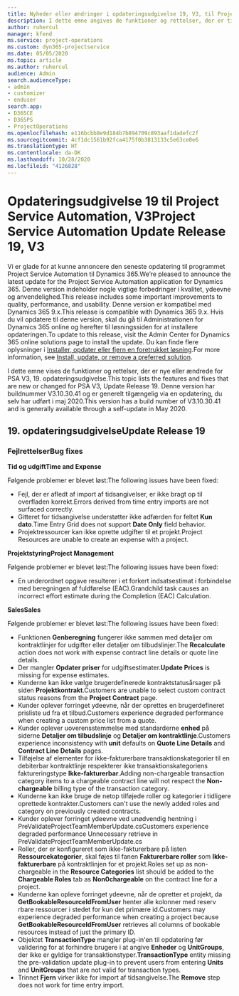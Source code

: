 ```yaml
---
title: Nyheder eller ændringer i opdateringsudgivelse 19, V3, til Project Service Automation
description: I dette emne angives de funktioner og rettelser, der er tilgængelige til Project Service Automation, opdateringsudgivelse 19, V3.
author: ruhercul
manager: kfend
ms.service: project-operations
ms.custom: dyn365-projectservice
ms.date: 05/05/2020
ms.topic: article
ms.author: ruhercul
audience: Admin
search.audienceType:
- admin
- customizer
- enduser
search.app:
- D365CE
- D365PS
- ProjectOperations
ms.openlocfilehash: e116bcbb8e9d184b7b894709c893aaf1dadefc2f
ms.sourcegitcommit: 4cf1dc1561b92fca4175f0b3813133c5e63ce8e6
ms.translationtype: HT
ms.contentlocale: da-DK
ms.lasthandoff: 10/28/2020
ms.locfileid: "4126828"
---
```

# <a name="project-service-automation-update-release-19-v3"></a><span data-ttu-id="81297-103">Opdateringsudgivelse 19 til Project Service Automation, V3</span><span class="sxs-lookup"><span data-stu-id="81297-103">Project Service Automation Update Release 19, V3</span></span>

<span data-ttu-id="81297-104">Vi er glade for at kunne annoncere den seneste opdatering til programmet Project Service Automation til Dynamics 365.</span><span class="sxs-lookup"><span data-stu-id="81297-104">We’re pleased to announce the latest update for the Project Service Automation application for Dynamics 365.</span></span> <span data-ttu-id="81297-105">Denne version indeholder nogle vigtige forbedringer i kvalitet, ydeevne og anvendelighed.</span><span class="sxs-lookup"><span data-stu-id="81297-105">This release includes some important improvements to quality, performance, and usability.</span></span> <span data-ttu-id="81297-106">Denne version er kompatibel med Dynamics 365 9.x.</span><span class="sxs-lookup"><span data-stu-id="81297-106">This release is compatible with Dynamics 365 9.x.</span></span> <span data-ttu-id="81297-107">Hvis du vil opdatere til denne version, skal du gå til Administrationen for Dynamics 365 online og herefter til løsningssiden for at installere opdateringen.</span><span class="sxs-lookup"><span data-stu-id="81297-107">To update to this release, visit the Admin Center for Dynamics 365 online solutions page to install the update.</span></span> <span data-ttu-id="81297-108">Du kan finde flere oplysninger i [Installer, opdater eller fjern en foretrukket løsning](https://docs.microsoft.com/power-platform/admin/install-remove-preferred-solution).</span><span class="sxs-lookup"><span data-stu-id="81297-108">For more information, see [Install, update, or remove a preferred solution](https://docs.microsoft.com/power-platform/admin/install-remove-preferred-solution).</span></span>

<span data-ttu-id="81297-109">I dette emne vises de funktioner og rettelser, der er nye eller ændrede for PSA V3, 19. opdateringsudgivelse.</span><span class="sxs-lookup"><span data-stu-id="81297-109">This topic lists the features and fixes that are new or changed for PSA V3, Update Release 19.</span></span> <span data-ttu-id="81297-110">Denne version har buildnummer V3.10.30.41 og er generelt tilgængelig via en opdatering, du selv har udført i maj 2020.</span><span class="sxs-lookup"><span data-stu-id="81297-110">This version has a build number of V3.10.30.41 and is generally available through a self-update in May 2020.</span></span>

## <a name="update-release-19"></a><span data-ttu-id="81297-111">19. opdateringsudgivelse</span><span class="sxs-lookup"><span data-stu-id="81297-111">Update Release 19</span></span>

### <a name="bug-fixes"></a><span data-ttu-id="81297-112">Fejlrettelser</span><span class="sxs-lookup"><span data-stu-id="81297-112">Bug fixes</span></span>

<span data-ttu-id="81297-113">**Tid og udgift**</span><span class="sxs-lookup"><span data-stu-id="81297-113">**Time and Expense**</span></span>

<span data-ttu-id="81297-114">Følgende problemer er blevet løst:</span><span class="sxs-lookup"><span data-stu-id="81297-114">The following issues have been fixed:</span></span> 

- <span data-ttu-id="81297-115">Fejl, der er afledt af import af tidsangivelser, er ikke bragt op til overfladen korrekt.</span><span class="sxs-lookup"><span data-stu-id="81297-115">Errors derived from time entry imports are not surfaced correctly.</span></span>
- <span data-ttu-id="81297-116">Gitteret for tidsangivelse understøtter ikke adfærden for feltet **Kun dato**.</span><span class="sxs-lookup"><span data-stu-id="81297-116">Time Entry Grid does not support **Date Only** field behavior.</span></span>
- <span data-ttu-id="81297-117">Projektressourcer kan ikke oprette udgifter til et projekt.</span><span class="sxs-lookup"><span data-stu-id="81297-117">Project Resources are unable to create an expense with a project.</span></span>

<span data-ttu-id="81297-118">**Projektstyring**</span><span class="sxs-lookup"><span data-stu-id="81297-118">**Project Management**</span></span>

<span data-ttu-id="81297-119">Følgende problemer er blevet løst:</span><span class="sxs-lookup"><span data-stu-id="81297-119">The following issues have been fixed:</span></span> 

-  <span data-ttu-id="81297-120">En underordnet opgave resulterer i et forkert indsatsestimat i forbindelse med beregningen af fuldførelse (EAC).</span><span class="sxs-lookup"><span data-stu-id="81297-120">Grandchild task causes an incorrect effort estimate during the Completion (EAC) Calculation.</span></span>

<span data-ttu-id="81297-121">**Sales**</span><span class="sxs-lookup"><span data-stu-id="81297-121">**Sales**</span></span>

<span data-ttu-id="81297-122">Følgende problemer er blevet løst:</span><span class="sxs-lookup"><span data-stu-id="81297-122">The following issues have been fixed:</span></span> 

- <span data-ttu-id="81297-123">Funktionen **Genberegning** fungerer ikke sammen med detaljer om kontraktlinjer for udgifter eller detaljer om tilbudslinjer.</span><span class="sxs-lookup"><span data-stu-id="81297-123">The **Recalculate** action does not work with expense contract line details or quote line details.</span></span>
- <span data-ttu-id="81297-124">Der mangler **Opdater priser** for udgiftsestimater.</span><span class="sxs-lookup"><span data-stu-id="81297-124">**Update Prices** is missing for expense estimates.</span></span>
-  <span data-ttu-id="81297-125">Kunderne kan ikke vælge brugerdefinerede kontraktstatusårsager på siden **Projektkontrakt**.</span><span class="sxs-lookup"><span data-stu-id="81297-125">Customers are unable to select custom contract status reasons from the **Project Contract** page.</span></span>
- <span data-ttu-id="81297-126">Kunder oplever forringet ydeevne, når der oprettes en brugerdefineret prisliste ud fra et tilbud.</span><span class="sxs-lookup"><span data-stu-id="81297-126">Customers experience degraded performance when creating a custom price list from a quote.</span></span>
- <span data-ttu-id="81297-127">Kunder oplever uoverensstemmelse med standarderne **enhed** på siderne **Detaljer om tilbudslinje** og **Detaljer om kontraktlinje**.</span><span class="sxs-lookup"><span data-stu-id="81297-127">Customers experience inconsistency with **unit** defaults on **Quote Line Details** and **Contract Line Details** pages.</span></span>
- <span data-ttu-id="81297-128">Tilføjelse af elementer for ikke-fakturerbare transaktionskategorier til en debiterbar kontraktlinje respekterer ikke transaktionskategoriens faktureringstype **Ikke-fakturerbar**.</span><span class="sxs-lookup"><span data-stu-id="81297-128">Adding non-chargeable transaction category items to a chargeable contract line will not respect the **Non-chargeable** billing type of the transaction category.</span></span>
- <span data-ttu-id="81297-129">Kunderne kan ikke bruge de netop tilføjede roller og kategorier i tidligere oprettede kontrakter.</span><span class="sxs-lookup"><span data-stu-id="81297-129">Customers can't use the newly added roles and category on previously created contracts.</span></span>
- <span data-ttu-id="81297-130">Kunder oplever forringet ydeevne ved unødvendig hentning i PreValidateProjectTeamMemberUpdate.cs</span><span class="sxs-lookup"><span data-stu-id="81297-130">Customers experience degraded performance Unnecessary retrieve in PreValidateProjectTeamMemberUpdate.cs</span></span>
- <span data-ttu-id="81297-131">Roller, der er konfigureret som ikke-fakturerbare på listen **Ressourcekategorier**, skal føjes til fanen **Fakturerbare roller** som **Ikke-fakturerbare** på kontraktlinjen for et projekt.</span><span class="sxs-lookup"><span data-stu-id="81297-131">Roles set up as non-chargeable in the **Resource Categories** list should be added to the **Chargeable Roles** tab as **Non0chargeable** on the contract line for a project.</span></span>
- <span data-ttu-id="81297-132">Kunderne kan opleve forringet ydeevne, når de opretter et projekt, da **GetBookableResourceIdFromUser** henter alle kolonner med reserv rbare ressourcer i stedet for kun det primære id.</span><span class="sxs-lookup"><span data-stu-id="81297-132">Customers may experience degraded performance when creating a project because **GetBookableResourceIdFromUser** retrieves all columns of bookable resources instead of just the primary ID.</span></span>
- <span data-ttu-id="81297-133">Objektet **TransactionType** mangler plug-in'en til opdatering før validering for at forhindre brugere i at angive **Enheder** og **UnitGroups**, der ikke er gyldige for transaktionstyper.</span><span class="sxs-lookup"><span data-stu-id="81297-133">**TransactionType** entity missing the pre-validation update plug-in to prevent users from entering **Units** and **UnitGroups** that are not valid for transaction types.</span></span>
- <span data-ttu-id="81297-134">Trinnet **Fjern** virker ikke for import af tidsangivelse.</span><span class="sxs-lookup"><span data-stu-id="81297-134">The **Remove** step does not work for time entry import.</span></span>
